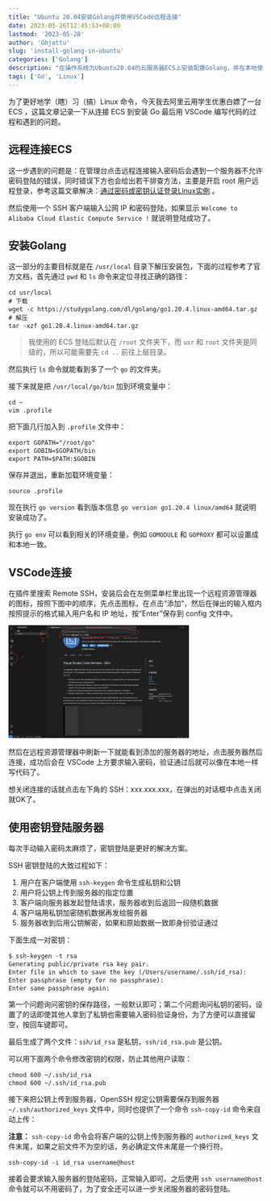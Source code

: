 ```yaml
---
title: "Ubuntu 20.04安装Golang并使用VSCode远程连接"
date: 2023-05-26T12:45:53+08:00
lastmod: '2023-05-28'
author: 'Ghjattu'
slug: 'install-golang-in-ubuntu'
categories: ['Golang']
description: "在操作系统为Ubuntu20.04的云服务器ECS上安装配置Golang，并在本地使用VSCode远程连接。"
tags: ['Go', 'Linux']
---
```


为了更好地学（瞎）习（搞）Linux 命令，今天我去阿里云用学生优惠白嫖了一台 ECS ，这篇文章记录一下从连接 ECS 到安装 Go 最后用 VSCode 编写代码的过程和遇到的问题。

## 远程连接ECS

这一步遇到的问题是：在管理台点击远程连接输入密码后会遇到一个服务器不允许密码登陆的错误，同时错误下方也会给出若干排查方法，主要是开启 root 用户远程登录，参考这篇文章解决：[通过密码或密钥认证登录Linux实例](https://help.aliyun.com/document_detail/147650.html?#section-m1n-unh-gr1) 。

然后使用一个 SSH 客户端输入公网 IP 和密码登陆，如果显示 `Welcome to Alibaba Cloud Elastic Compute Service !` 就说明登陆成功了。

## 安装Golang

这一部分的主要目标就是在 `/usr/local` 目录下解压安装包，下面的过程参考了官方文档，首先通过 `pwd` 和 `ls` 命令来定位寻找正确的路径：

```shell
cd usr/local
# 下载
wget -c https://studygolang.com/dl/golang/go1.20.4.linux-amd64.tar.gz
# 解压
tar -xzf go1.20.4.linux-amd64.tar.gz
```

>我使用的 ECS 登陆后默认在 `/root` 文件夹下，而 `usr` 和 `root` 文件夹是同级的，所以可能需要先 `cd ..` 前往上层目录。

然后执行 `ls` 命令就能看到多了一个 `go` 的文件夹。

接下来就是把 `/usr/local/go/bin` 加到环境变量中：

```shell
cd ~
vim .profile
```

把下面几行加入到 `.profile` 文件中：

```shell
export GOPATH="/root/go"
export GOBIN=$GOPATH/bin
export PATH=$PATH:$GOBIN
```

保存并退出，重新加载环境变量：

```shell
source .profile
```

现在执行 `go version` 看到版本信息 `go version go1.20.4 linux/amd64` 就说明安装成功了。

执行 `go env` 可以看到相关的环境变量，例如 `GOMODULE` 和 `GOPROXY` 都可以设置成和本地一致。 

## VSCode连接

在插件里搜索 Remote SSH，安装后会在左侧菜单栏里出现一个远程资源管理器的图标，按照下图中的顺序，先点击图标，在点击“添加”，然后在弹出的输入框内按照提示的格式输入用户名和 IP 地址，按“Enter”保存到 config 文件中。

<img src="./config.png" style="zoom:35%;" />

然后在远程资源管理器中刷新一下就能看到添加的服务器的地址，点击服务器然后连接，成功后会在 VSCode 上方要求输入密码，验证通过后就可以像在本地一样写代码了。

想关闭连接的话就点击左下角的 SSH：xxx.xxx.xxx，在弹出的对话框中点击关闭就OK了。

## 使用密钥登陆服务器

每次手动输入密码太麻烦了，密钥登陆是更好的解决方案。

SSH 密钥登陆的大致过程如下：

1. 用户在客户端使用 `ssh-keygen` 命令生成私钥和公钥
2. 用户将公钥上传到服务器的指定位置
3. 客户端向服务器发起登陆请求，服务器收到后返回一段随机数据
4. 客户端用私钥加密随机数据再发给服务器
5. 服务器收到后用公钥解密，如果和原始数据一致即身份验证通过

下面生成一对密钥：

```shell
$ ssh-keygen -t rsa
Generating public/private rsa key pair.
Enter file in which to save the key (/Users/username/.ssh/id_rsa): 
Enter passphrase (empty for no passphrase): 
Enter same passphrase again: 
```

第一个问题询问密钥的保存路径，一般默认即可；第二个问题询问私钥的密码，设置了的话即使其他人拿到了私钥也需要输入密码验证身份，为了方便可以直接留空，按回车键即可。

最后生成了两个文件：`ssh/id_rsa` 是私钥，`ssh/id_rsa.pub` 是公钥。

可以用下面两个命令修改密钥的权限，防止其他用户读取：

```shell
chmod 600 ~/.ssh/id_rsa
chmod 600 ~/.ssh/id_rsa.pub
```

接下来把公钥上传到服务器，OpenSSH 规定公钥需要保存到服务器 `~/.ssh/authorized_keys` 文件中，同时也提供了一个命令 `ssh-copy-id` 命令来自动上传：

**注意：** `ssh-copy-id` 命令会将客户端的公钥上传到服务器的 `authorized_keys` 文件末尾，如果之前文件不为空的话，务必确定文件末尾是一个换行符。

```shell
ssh-copy-id -i id_rsa username@host
```

接着会要求输入服务器的登陆密码，正常输入即可。之后使用 `ssh username@host` 命令就可以不用密码了，为了安全还可以进一步关闭服务器的密码登陆。
